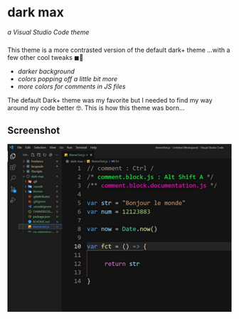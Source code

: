 # dark max
*a Visual Studio Code theme*
###
###
###
This theme is a more contrasted version of the default dark+ theme ...with a few other cool tweaks ◼🌈
* *darker background*
* *colors popping off a little bit more*
* *more colors for comments in JS files*

The default Dark+ theme was my favorite but I needed to find my way around my code better 🤓. This is how this theme was born...

## Screenshot
![screenshot](./screenshot.jpg)
